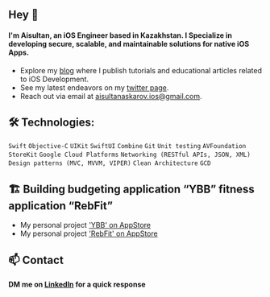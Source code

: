 ## Hey 👋
#### I'm Aisultan, an iOS Engineer based in Kazakhstan. I Specialize in developing secure, scalable, and maintainable solutions for native iOS Apps. 

* Explore my [blog](https://medium.com/@aisultanios) where I publish tutorials and educational articles related to iOS Development.
* See my latest endeavors on my [twitter page](https://twitter.com/aisultanios).
* Reach out via email at [aisultanaskarov.ios@gmail.com](aisultanaskarov.ios@gmail.com).

## 🛠️ Technologies:

`Swift` `Objective-C` `UIKit` `SwiftUI` `Combine` `Git` `Unit testing` `AVFoundation` `StoreKit` `Google Cloud Platforms` `Networking (RESTful APIs, JSON, XML)` `Design patterns (MVC, MVVM, VIPER)` `Clean Architecture` `GCD`

## 🏗️ Building budgeting application “YBB” fitness application “RebFit”
* My personal project ['YBB' on AppStore](https://apps.apple.com/us/app/ybb-budget-expense-planner/id6467672552)
* My personal project ['RebFit' on AppStore](https://apps.apple.com/us/app/rebfit-home-gym-workouts/id6443868811)

## 📫 Contact

#### DM me on [LinkedIn](https://www.linkedin.com/in/aisultanios/) for a quick response
